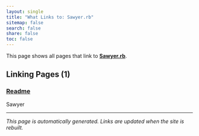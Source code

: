 ```yaml
---
layout: single
title: "What Links to: Sawyer.rb"
sitemap: false
search: false
share: false
toc: false
---
```


This page shows all pages that link to **[Sawyer.rb](/lib/sawyer.rb)**.

## Linking Pages (1)

### [Readme](/vendor/bundle/ruby/3.1.0/gems/sawyer-0.9.2/README/)

Sawyer

---


*This page is automatically generated. Links are updated when the site is rebuilt.*
